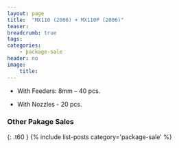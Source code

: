 ```yaml
---
layout: page
title:  "MX110 (2006) + MX110P (2006)"
teaser:
breadcrumb: true
tags:
categories:
    - package-sale
header: no
image:
    title:
---
```


- With Feeders: 8mm – 40 pcs.

- With Nozzles - 20 pcs.

### Other Pakage Sales ###
{: .t60 }
{% include list-posts category='package-sale' %}
